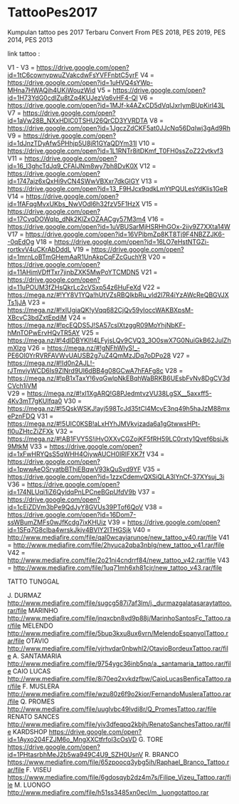 # TattooPes2017
Kumpulan tattoo pes 2017 Terbaru Convert From PES 2018, PES 2019, PES 2014, PES 2013

link tattoo :

V1 - V3 = https://drive.google.com/open?id=1tC6cownypwuZVakcdwFsYVFFnbtC5yrF
V4      = https://drive.google.com/open?id=1uHVQ4sYWp-MHna7HWAQih4UKiWouzWid
V5      = https://drive.google.com/open?id=1H73YdG0cdIZu8tZq4KUJezVq6vHF4-Ql
V6      = https://drive.google.com/open?id=1MJf-k4AZxCD5dVqIJxrIymBUpKirl43L
V7      = https://drive.google.com/open?id=1aVw28B_NXxHDlC0TSHU26QrCD3YVRDTA
V8      = https://drive.google.com/open?id=1JgczZdCKF5at0JJcNq56DqIwj3gAd9Rh
V9      = https://drive.google.com/open?id=1dJnzTDyAfw5PHhjp5U8jR1GYaQDYm31I
V10     = https://drive.google.com/open?id=1L1RNTr8itDKmf_T0FH0ssZoZ22vtkvf3
V11     = https://drive.google.com/open?id=16_I3ghcTdJq9_CFAIJNm8wy7bh8DvK0X
V12     = https://drive.google.com/open?id=1747ajz6xQxHi9vCN4SWwVBXxr7dkGlGY
V13     = https://drive.google.com/open?id=13_F9HJcx9qdkLmYtPQULesYdKlis1GeR
V14     = https://drive.google.com/open?id=1fAFqgMvxUKbs_NwVOdl6h32fzV5F1HzX
V15     = https://drive.google.com/open?id=17CvqDOWqIp_dNk2KlZxOZAACgy57M3m4
V16     = https://drive.google.com/open?id=1uVBUSarMjHSRHhGOx-2iiv9Z7XXta14W
V17     = https://drive.google.com/open?id=16VPibmZp8KT8Tj9F4NBZZJK6--0qEdOg
V18     = https://drive.google.com/open?id=16LO7eHstNTGZi-rortkvV4uCKrAbDddL
V19     = https://drive.google.com/open?id=1mrnLoBTmGHemAaR1UnAkpCqFZcGuchYR
V20     = https://drive.google.com/open?id=11AHimVDffTxr7jinbZXK5MwPoYTCMDN5
V21     = https://drive.google.com/open?id=11uPOUM3fZHsQkrLc2cVSxp54z6HuFeXd
V22     = https://mega.nz/#!YY8V1YQa!hUtVZsRBQlkbRu_vld2l7R4iYzAWcReQBGVJXTs1jJA
V23     = https://mega.nz/#!xIUgiaQK!yVqq682CjQv59yIoccWAKBXpsM-XBcvC3bdZxtEpdiM
V24     = https://mega.nz/#!pcEQDS5J!SA57csIXtzggR09MoYhjNbKF-hMnTOPwErvHQvTR5AY
V25     = https://mega.nz/#!4dlDBYKI!l4LFyjsLQv9CVQ3_3O0swX7G0NuiGkB62JulZhmXlzg
V26     = https://mega.nz/#!gNFhWIyS!_-PE6OI0YrRVRFAVWvUAUSB2g7uZ4QmMzJDq7oDPo28
V27     = https://mega.nz/#!Id0n2AJL!-rJTmviyWCD6Is9ZlNrd9Ul6dBB4g08GCwA7hFAFg8c
V28     = https://mega.nz/#!pB1xTaxY!6vqGwlpNkEBqhWaBRKB6UEsbFvNv8DgCV3dCVch1jVM   
V29     = https://mega.nz/#!xI1XgARQ!G8PJedmtvzVU38LgSX__5axxff5-4Kv3mT7gKUlfqa0
V30     = https://mega.nz/#!5QskWSKJ!ayj598TcJd35tCl4McvE3nq49h5haJzM88mxePznFDQ
V31     = https://mega.nz/#!5UlC0KSB!aLxHYhJMVkvjzada6a1gGtwwsHPt-fl0uZHtcZiZFXk
V32     = https://mega.nz/#!AB1FVY5S!jHvOXXvCGZojKF5fRH59LC0rxty1Qvef6bsiJk9MtkM
V33     = https://drive.google.com/open?id=1xFwHRYQsS5qWHH4OiywAUCH0IRIFXK7f
V34     = https://drive.google.com/open?id=1pwwAeOSryatbBThjEBqwV93kQuSvd9YF
V35     = https://drive.google.com/open?id=1zzxCdemvQXSiQLA3lYnCf-37XYsuj_3i
V36     = https://drive.google.com/open?id=174NLUqi1iZ6QyldqPnLPCneBGpUfdV9b
V37     = https://drive.google.com/open?id=1cEiZDVm3bPe9QdJyY8GVUs39PTof6QoV
V38     = https://drive.google.com/open?id=16Dom7-ssWBumZMFs0wJfKcdg7ixKHUiz
V39     = https://drive.google.com/open?id=1SFq7G8cIba4wrskJkjv4BVlY2ITHGSjk
V40     = http://www.mediafire.com/file/qal0wcayiarunoe/new_tattoo_v40.rar/file
V41     = http://www.mediafire.com/file/2hyuca2qba3nblg/new_tattoo_v41.rar/file
V42     = http://www.mediafire.com/file/2o21ni4cndrrf84/new_tattoo_v42.rar/file
V43     = http://www.mediafire.com/file/1uq71mh6xh81cjr/new_tattoo_v43.rar/file

TATTO TUNGGAL

J. DURMAZ     http://www.mediafire.com/file/sugcg587i7af3lm/j._durmazgalatasaraytattoo.rar/file
MARINHO       http://www.mediafire.com/file/jnqxcbn8vd9p88j/MarinhoSantosFc_Tattoo.rar/file
MELENDO       http://www.mediafire.com/file/5bup3kxu8ux6vrn/MelendoEspanyolTattoo.rar/file
OTAVIO        http://www.mediafire.com/file/vjrhvdar0nbwhl2/OtavioBordeuxTattoo.rar/file
A. SANTAMARIA http://www.mediafire.com/file/9754ygc36inb5nq/a._santamaria_tattoo.rar/file
CAIO LUCAS    http://www.mediafire.com/file/8i70eq2xvkdzfbw/CaioLucasBenficaTattoo.rar/file
F. MUSLERA    http://www.mediafire.com/file/wzu80z6f9o2kior/FernandoMusleraTattoo.rar/file
Q. PROMES     http://www.mediafire.com/file/uuglvbc49lvdi8r/Q_PromesTattoo.rar/file
RENATO SANCES http://www.mediafire.com/file/yiv3dfeqpq2kbjh/RenatoSanchesTattoo.rar/file
KARDSHOP      https://drive.google.com/open?id=1Ayxo204FZJM6o_MngXXCtfrfol3cOsVD
G. TORE       https://drive.google.com/open?id=1PHtasrbhMeJ2b5wa949C4U9_SZH0UsnV
R. BRANCO     https://www.mediafire.com/file/65zpoocq3ybg5ih/Raphael_Branco_Tattoo.rar/file
F. VISEU      https://www.mediafire.com/file/6gdosqyb2dz4m7s/Filipe_Vizeu_Tattoo.rar/file
M. LUONGO     http://www.mediafire.com/file/h51ss3485xn0ecl/m._luongotattoo.rar
